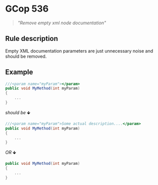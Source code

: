 ﻿# GCop 536

> *"Remove empty xml node documentation"*

## Rule description

Empty XML documentation parameters are just unnecessary noise and should be removed.

## Example

```csharp
///<param name="myParam"></param>
public void MyMethod(int myParam)
{
    ...
}
```

*should be* 🡻

```csharp
///<param name="myParam">Some actual description....</param> 
public void MyMethod(int myParam)
{
    ...
}
```

*OR* 🡻

```csharp
public void MyMethod(int myParam)
{
    ...
}
```
